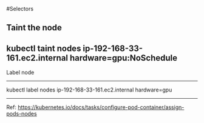 #Selectors

Taint the node
---

kubectl taint nodes ip-192-168-33-161.ec2.internal hardware=gpu:NoSchedule
---

Label node

---

kubectl label nodes 
ip-192-168-33-161.ec2.internal hardware=gpu

---

Ref: https://kubernetes.io/docs/tasks/configure-pod-container/assign-pods-nodes